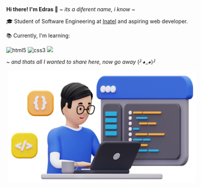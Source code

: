  <strong>Hi there! I'm Edras 👋</strong> <em>~ its a diferent name, i know ~</em>
  
  🎓 Student of Software Engineering at [Inatel](https://inatel.br)</a> and aspiring web developer.
  
  📚 Currently, I'm learning:
  
  <p></p>
  
  <p> 
    <img alt="html5" src="https://img.shields.io/badge/HTML5-E34F26?style=for-the-badge&logo=html5&logoColor=white"/>
    <img alt="css3" src="https://img.shields.io/badge/CSS3-1572B6?style=for-the-badge&logo=css3&logoColor=white"/>
    <img src="https://img.shields.io/badge/javascript-F7DF1E?style=for-the-badge&logo=javascript&logoColor=black">
  </p>
  
  <em> ~ and thats all I wanted to share here, now go away </em> (╯◕_◕)╯

<img align="right" src="img.png" width="500" height="300">
